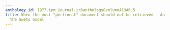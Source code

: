 ```yaml
---
anthology_id: 1977.ipm_journal-ir0anthology0volumeA13A6.5
title: When the most "pertinent" document should not be retrieved - An analysis of
  the Swets model
---
```

